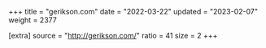 +++
title = "gerikson.com"
date = "2022-03-22"
updated = "2023-02-07"
weight = 2377

[extra]
source = "http://gerikson.com/"
ratio = 41
size = 2
+++
